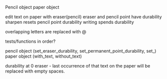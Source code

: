 Pencil object
paper object


edit text on paper with eraser(pencil)
eraser and pencil point have durability
sharpen resets pencil point durability
writing spends durability

overlapping letters are replaced with @


tests/functions in order?

pencil object (set_eraser_durability, set_permanent_point_durability, set_)
paper object (with_text, without_text)


durability at 0
eraser - last occurrence of that text on the paper will be replaced with empty spaces.
